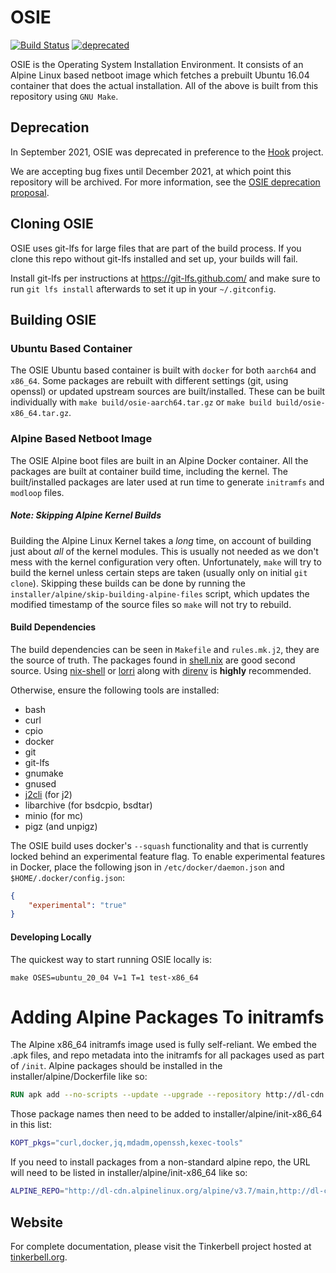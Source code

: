 # OSIE

[![Build Status](https://drone.packet.net/api/badges/tinkerbell/osie/status.svg)](https://drone.packet.net/tinkerbell/osie)
[![deprecated](http://badges.github.io/stability-badges/dist/deprecated.svg)](http://github.com/badges/stability-badges)

OSIE is the Operating System Installation Environment.
It consists of an Alpine Linux based netboot image which fetches a prebuilt Ubuntu 16.04 container that does the actual installation.
All of the above is built from this repository using `GNU Make`.

## Deprecation

In September 2021, OSIE was deprecated in preference to the [Hook](https://github.com/tinkerbell/hook) project. 

We are accepting bug fixes until December 2021, at which point this repository will be archived. For more information, see the [OSIE deprecation proposal](https://github.com/tinkerbell/proposals/blob/main/proposals/0025/README.md).

## Cloning OSIE

OSIE uses git-lfs for large files that are part of the build process. If you clone this repo without git-lfs installed and set up, your builds will fail.

Install git-lfs per instructions at https://git-lfs.github.com/ and make sure to run `git lfs install` afterwards to set it up in your `~/.gitconfig`.

## Building OSIE

### Ubuntu Based Container
The OSIE Ubuntu based container is built with `docker` for both `aarch64` and `x86_64`.
Some packages are rebuilt with different settings (git, using openssl) or updated upstream sources are built/installed.
These can be built individually with `make build/osie-aarch64.tar.gz` or `make build build/osie-x86_64.tar.gz`.

### Alpine Based Netboot Image
The OSIE Alpine boot files are built in an Alpine Docker container.
All the packages are built at container build time, including the kernel.
The built/installed packages are later used at run time to generate `initramfs` and `modloop` files.

##### Note: Skipping Alpine Kernel Builds

Building the Alpine Linux Kernel takes a _long_ time, on account of building just about _all_ of the kernel modules.
This is usually not needed as we don't mess with the kernel configuration very often.
Unfortunately, `make` will try to build the kernel unless certain steps are taken (usually only on initial `git clone`).
Skipping these builds can be done by running the `installer/alpine/skip-building-alpine-files` script, which updates the modified timestamp of the source files so `make` will not try to rebuild.

#### Build Dependencies

The build dependencies can be seen in `Makefile` and `rules.mk.j2`, they are the source of truth.
The packages found in [shell.nix](./shell.nix) are good second source.
Using [nix-shell](https://nixos.org/nix/manual/#sec-nix-shell) or [lorri](https://github.com/target/lorri) along with [direnv](https://direnv.net/) is **highly** recommended.

Otherwise, ensure the following tools are installed:

- bash
- curl
- cpio
- docker
- git
- git-lfs
- gnumake
- gnused
- [j2cli](https://pypi.org/project/j2cli) (for j2)
- libarchive (for bsdcpio, bsdtar)
- minio (for mc)
- pigz (and unpigz)

The OSIE build uses docker's `--squash` functionality and that is currently locked behind an experimental feature flag.
To enable experimental features in Docker, place the following json in `/etc/docker/daemon.json` and `$HOME/.docker/config.json`:

```json
{
    "experimental": "true"
}
```

#### Developing Locally

The quickest way to start running OSIE locally is:

`make OSES=ubuntu_20_04 V=1 T=1 test-x86_64`

# Adding Alpine Packages To initramfs

The Alpine x86_64 initramfs image used is fully self-reliant.
We embed the .apk files, and repo metadata into the initramfs for all packages used as part of `/init`.
Alpine packages should be installed in the installer/alpine/Dockerfile like so:

```Dockerfile
RUN apk add --no-scripts --update --upgrade --repository http://dl-cdn.alpinelinux.org/alpine/edge/testing kexec-tools
```

Those package names then need to be added to installer/alpine/init-x86_64 in this list:

```sh
KOPT_pkgs="curl,docker,jq,mdadm,openssh,kexec-tools"
```

If you need to install packages from a non-standard alpine repo, the URL will need to be listed in installer/alpine/init-x86_64 like so:

```sh
ALPINE_REPO="http://dl-cdn.alpinelinux.org/alpine/v3.7/main,http://dl-cdn.alpinelinux.org/alpine/v3.7/community,http://dl-cdn.alpinelinux.org/alpine/edge/testing"
```

## Website

For complete documentation, please visit the Tinkerbell project hosted at [tinkerbell.org](https://tinkerbell.org).
